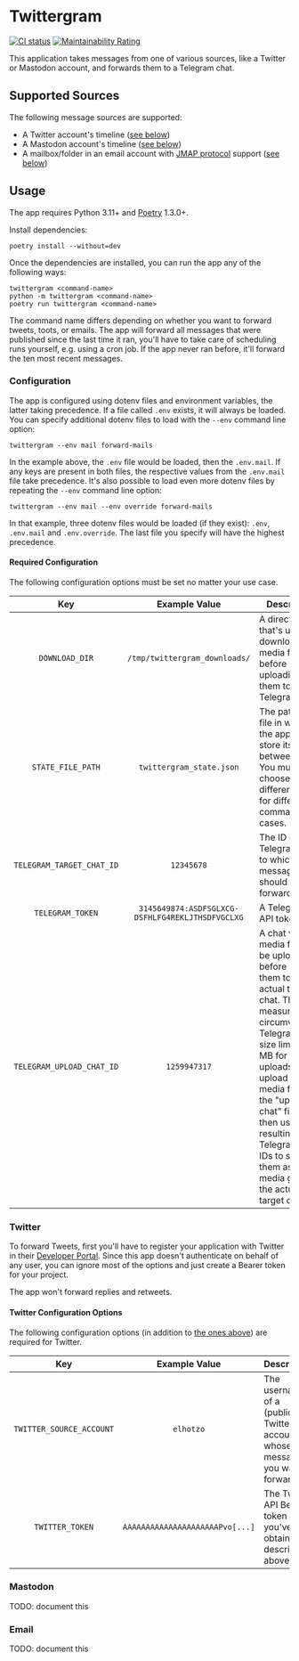 # Twittergram

[![CI status][github-actions-image]][github-actions-link]
[![Maintainability Rating][sonarcloud-image]][sonarcloud-link]

This application takes messages from one of various sources, like a Twitter or Mastodon account, and
forwards them to a Telegram chat.

[github-actions-image]: https://github.com/preparingforexams/twittergram/actions/workflows/workflow.yml/badge.svg
[github-actions-link]: https://github.com/preparingforexams/twittergram/actions/workflows/workflow.yml
[sonarcloud-image]: https://sonarcloud.io/api/project_badges/measure?project=preparingforexams_twittergram&metric=sqale_rating
[sonarcloud-link]: https://sonarcloud.io/summary/new_code?id=preparingforexams_twittergram

## Supported Sources

The following message sources are supported:

- A Twitter account's timeline ([see below](#twitter))
- A Mastodon account's timeline ([see below](#mastodon))
- A mailbox/folder in an email account with [JMAP protocol](https://jmap.io/) support
  ([see below](#email))

## Usage

The app requires Python 3.11+ and [Poetry](https://python-poetry.org/) 1.3.0+.

Install dependencies:

```
poetry install --without=dev
```

Once the dependencies are installed, you can run the app any of the following ways:

```
twittergram <command-name>
python -m twittergram <command-name>
poetry run twittergram <command-name>
```

The command name differs depending on whether you want to forward tweets, toots, or emails. The app
will forward all messages that were published since the last time it ran, you'll have to take care
of scheduling runs yourself, e.g. using a cron job. If the app never ran before, it'll forward the
ten most recent messages.

### Configuration

The app is configured using dotenv files and environment variables, the latter taking precedence.
If a file called `.env` exists, it will always be loaded. You can specify additional dotenv files to
load with the `--env` command line option:

```
twittergram --env mail forward-mails
```

In the example above, the `.env` file would be loaded, then the `.env.mail`. If any keys are present
in both files, the respective values from the `.env.mail` file take precedence. It's also possible
to load even more dotenv files by repeating the `--env` command line option:

```
twittergram --env mail --env override forward-mails
```

In that example, three dotenv files would be loaded (if they exist): `.env`, `.env.mail` and
`.env.override`. The last file you specify will have the highest precedence.

#### Required Configuration

The following configuration options must be set no matter your use case.

|            Key            |                  Example Value                   | Description                                                                                                                                                                                                                                                                                                                             |
|:-------------------------:|:------------------------------------------------:|-----------------------------------------------------------------------------------------------------------------------------------------------------------------------------------------------------------------------------------------------------------------------------------------------------------------------------------------|
|      `DOWNLOAD_DIR`       |          `/tmp/twittergram_downloads/`           | A directory that's used to download media files before uploading them to Telegram.                                                                                                                                                                                                                                                      |
|     `STATE_FILE_PATH`     |             `twittergram_state.json`             | The path to a file in which the app can store its state between runs. You must choose different paths for different commands/use cases.                                                                                                                                                                                                 |
| `TELEGRAM_TARGET_CHAT_ID` |                    `12345678`                    | The ID of the Telegram chat to which messages should be forwarded.                                                                                                                                                                                                                                                                      |
|     `TELEGRAM_TOKEN`      | `3145649874:ASDFSGLXCG-DSFHLFG4REKLJTHSDFVGCLXG` | A Telegram Bot API token.                                                                                                                                                                                                                                                                                                               |
| `TELEGRAM_UPLOAD_CHAT_ID` |                   `1259947317`                   | A chat where media files can be uploaded before sending them to the actual target chat. This is a measure to circumvent Telegram's size limit of 20 MB for file uploads: we upload single media files to the "upload chat" first and then use the resulting Telegram files IDs to send them as a media group to the actual target chat. |

### Twitter

To forward Tweets, first you'll have to register your application with Twitter in their
[Developer Portal](https://developer.twitter.com). Since this app doesn't authenticate on behalf
of any user, you can ignore most of the options and just create a Bearer token for your project.

The app won't forward replies and retweets.

#### Twitter Configuration Options

The following configuration options (in addition to [the ones above](#required-configuration)) are
required for Twitter.

|           Key            |          Example Value          | Description                                                                    |
|:------------------------:|:-------------------------------:|--------------------------------------------------------------------------------|
| `TWITTER_SOURCE_ACCOUNT` |            `elhotzo`            | The username of a (public) Twitter account whose messages you want to forward. |
|     `TWITTER_TOKEN`      | `AAAAAAAAAAAAAAAAAAAAAPvo[...]` | The Twitter API Bearer token you've obtained as described above.               |


### Mastodon

TODO: document this

### Email

TODO: document this

